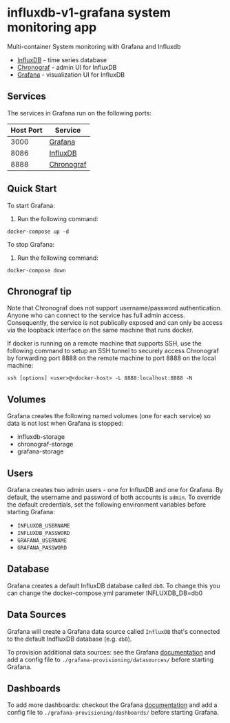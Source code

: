 # influxdb-v1-grafana system monitoring app 

Multi-container System monitoring with Grafana and Influxdb 

* [InfluxDB](https://github.com/influxdata/influxdb) - time series database
* [Chronograf](https://github.com/influxdata/chronograf) - admin UI for InfluxDB
* [Grafana](https://github.com/grafana/grafana) - visualization UI for InfluxDB

## Services

The services in Grafana run on the following ports:

| Host Port | Service |
| - | - |
| 3000 | [Grafana](http://127.0.0.1:3000) |
| 8086 | [InfluxDB](http://127.0.0.1:8086) |
| 8888 | [Chronograf](http://127.0.0.1:8888) |


## Quick Start

To start Grafana:

1. Run the following command:
```
docker-compose up -d
```

To stop Grafana:

1. Run the following command:
```
docker-compose down
```

## Chronograf tip
Note that Chronograf does not support username/password authentication. Anyone who can connect to the service has full admin access. Consequently, the service is not publically exposed and can only be access via the loopback interface on the same machine that runs docker.

If docker is running on a remote machine that supports SSH, use the following command to setup an SSH tunnel to securely access Chronograf by forwarding port 8888 on the remote machine to port 8888 on the local machine:

```
ssh [options] <user>@<docker-host> -L 8888:localhost:8888 -N
```

## Volumes

Grafana creates the following named volumes (one for each service) so data is not lost when Grafana is stopped:

* influxdb-storage
* chronograf-storage
* grafana-storage

## Users

Grafana creates two admin users - one for InfluxDB and one for Grafana. By default, the username and password of both accounts is `admin`. To override the default credentials, set the following environment variables before starting Grafana:

* `INFLUXDB_USERNAME`
* `INFLUXDB_PASSWORD`
* `GRAFANA_USERNAME`
* `GRAFANA_PASSWORD`

## Database

Grafana creates a default InfluxDB database called `db0`.
To change this you can
change the docker-compose.yml parameter INFLUXDB_DB=db0 

## Data Sources

Grafana will create a Grafana data source called `InfluxDB` that's connected to the default IndfluxDB database (e.g. `db0`).

To provision additional data sources: see the Grafana [documentation](http://docs.grafana.org/administration/provisioning/#datasources) and add a config file to `./grafana-provisioning/datasources/` before starting Grafana.

## Dashboards 

To add more dashboards: checkout the Grafana [documentation](http://docs.grafana.org/administration/provisioning/#dashboards) and add a config file to `./grafana-provisioning/dashboards/` before starting Grafana.

